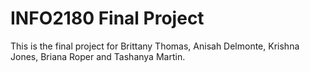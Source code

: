 # INFO2180 Final Project

This is the final project for Brittany Thomas, Anisah Delmonte, Krishna Jones, Briana Roper and Tashanya Martin.